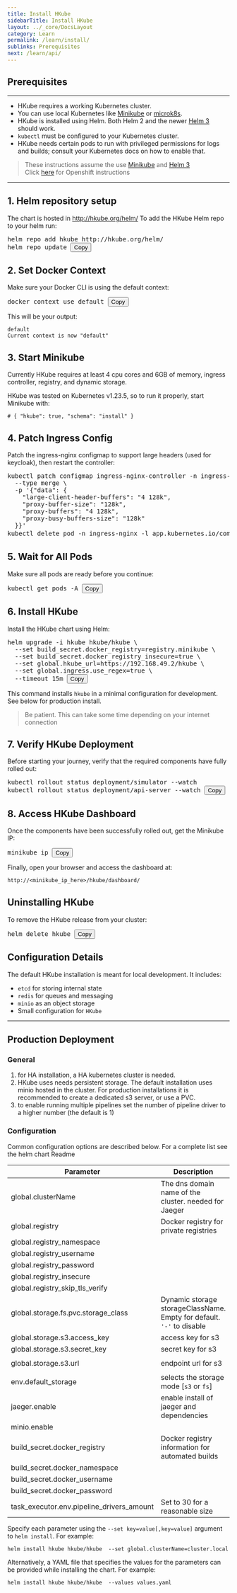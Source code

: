 ```yaml
---
title: Install HKube
sidebarTitle: Install HKube
layout: ../_core/DocsLayout
category: Learn
permalink: /learn/install/
sublinks: Prerequisites
next: /learn/api/
---
```


## Prerequisites

---

- HKube requires a working Kubernetes cluster.
- You can use local Kubernetes like [Minikube](https://kubernetes.io/docs/tasks/tools/install-minikube/) or [microk8s](https://microk8s.io/).
- HKube is installed using Helm. Both Helm 2 and the newer [Helm 3](https://helm.sh/docs/intro/install/) should work.
- `kubectl` must be configured to your Kubernetes cluster.
- HKube needs certain pods to run with privileged permissions for logs and builds; consult your Kubernetes docs on how to enable that.

> These instructions assume the use [Minikube](https://kubernetes.io/docs/tasks/tools/install-minikube/) and [Helm 3](https://helm.sh/docs/intro/install/)  
> Click [here](../../learn/install/openshift/) for Openshift instructions

---

## 1. Helm repository setup

The chart is hosted in http://hkube.org/helm/
To add the HKube Helm repo to your helm run:
<pre class="bash" id="helmRepo">
helm repo add hkube http://hkube.org/helm/
helm repo update <button class="copy-btn" onclick="copyToClipboard('helmRepo')">Copy</button>
</pre>


## 2. Set Docker Context

Make sure your Docker CLI is using the default context:

<pre class="bash" id="dockerContext">
docker context use default <button class="copy-btn" onclick="copyToClipboard('dockerContext')">Copy</button>
</pre>


This will be your output:
```console
default
Current context is now "default"
```

## 3. Start Minikube
Currently HKube requires at least 4 cpu cores and 6GB of memory, ingress controller, registry, and dynamic storage.  

HKube was tested on Kubernetes v1.23.5, so to run it properly, start Minikube with:
```hkube-tabs-with-copy
# { "hkube": true, "schema": "install" }
```

## 4. Patch Ingress Config
Patch the ingress-nginx configmap to support large headers (used for keycloak), then restart the controller:
<pre class="bash" id="patchIngress">
kubectl patch configmap ingress-nginx-controller -n ingress-nginx \
  --type merge \
  -p '{"data": {
    "large-client-header-buffers": "4 128k",
    "proxy-buffer-size": "128k",
    "proxy-buffers": "4 128k",
    "proxy-busy-buffers-size": "128k"
  }}'
kubectl delete pod -n ingress-nginx -l app.kubernetes.io/component=controller <button class="copy-btn" onclick="copyToClipboard('patchIngress')">Copy</button>
</pre>


## 5. Wait for All Pods
Make sure all pods are ready before you continue:
<pre class="bash" id="getPods">
kubectl get pods -A <button class="copy-btn" onclick="copyToClipboard('getPods')">Copy</button>
</pre>


## 6. Install HKube
Install the HKube chart using Helm:
<pre class="bash" id="installHKube">
helm upgrade -i hkube hkube/hkube \
  --set build_secret.docker_registry=registry.minikube \
  --set build_secret.docker_registry_insecure=true \
  --set global.hkube_url=https://192.168.49.2/hkube \
  --set global.ingress.use_regex=true \
  --timeout 15m <button class="copy-btn" onclick="copyToClipboard('installHKube')">Copy</button>
</pre>

This command installs `hkube` in a minimal configuration for development. See below for production install.  
> Be patient. This can take some time depending on your internet connection  

## 7. Verify HKube Deployment
Before starting your journey, verify that the required components have fully rolled out:
<pre class="bash" id="rolloutSimulator">
kubectl rollout status deployment/simulator --watch
kubectl rollout status deployment/api-server --watch <button class="copy-btn" onclick="copyToClipboard('rolloutSimulator')">Copy</button>
</pre>

## 8. Access HKube Dashboard
Once the components have been successfully rolled out, get the Minikube IP:
<pre class="bash" id="minikubeIp">
minikube ip <button class="copy-btn" onclick="copyToClipboard('minikubeIp')">Copy</button>
</pre>

Finally, open your browser and access the dashboard at:
```perl
http://<minikube_ip_here>/hkube/dashboard/
```

## Uninstalling HKube
To remove the HKube release from your cluster:
<pre class="bash" id="uninstallHKube">
helm delete hkube <button class="copy-btn" onclick="copyToClipboard('uninstallHKube')">Copy</button>
</pre>


## Configuration Details
The default HKube installation is meant for local development.
It includes:

- `etcd` for storing internal state
- `redis` for queues and messaging
- `minio` as an object storage
- Small configuration for `HKube`  

---

## Production Deployment
### General
1. for HA installation, a HA kubernetes cluster is needed.  
2. HKube uses needs persistent storage. The default installation uses minio hosted in the cluster. For production installations it is recommended to create a dedicated s3 server, or use a PVC.
3. to enable running multiple pipelines set the number of pipeline driver to a higher number (the default is 1)

### Configuration
Common configuration options are described below. For a complete list see the helm chart Readme

|                        Parameter                        | Description                                       |                            Default   |
|---------------------------------------------------------|---------------------------------------------------|--------------------------------------|
| global.clusterName                                      | The dns domain name of the cluster. needed for Jaeger | `cluster.local`                      |
| global.registry                                         | Docker registry for private registries            | `''`                                 |
| global.registry_namespace                               |                                                   | `hkube`                              |
| global.registry_username                                |                                                   | `''`                                 |
| global.registry_password                                |                                                   | `''`                                 |
| global.registry_insecure                                |                                                   | `false`                              |
| global.registry_skip_tls_verify                         |                                                   | `false`                              |
| global.storage.fs.pvc.storage_class                     | Dynamic storage storageClassName. Empty for default. `'-'` to disable  | `''`                                 |
| global.storage.s3.access_key                            | access key for s3                                 | `hkubeminiokey`                      |
| global.storage.s3.secret_key                            | secret key for s3                                 | `hkubeminiosecret`                   |
| global.storage.s3.url                                   | endpoint url for s3                               | `'http://hkube-minio:9000'`          |
| env.default_storage                                     | selects the storage mode [`s3` or `fs`]           | `s3`                                 |
| jaeger.enable                                           | enable install of jaeger and dependencies         | `false`                              |
| minio.enable                                            |                                                   | `true`                               |
| build_secret.docker_registry                            | Docker registry information for automated builds  | `''`                                 |
| build_secret.docker_namespace                           |                                                   | `''`                                 |
| build_secret.docker_username                            |                                                   | `''`                                 |
| build_secret.docker_password                            |                                                   | `''`                                 |
| task_executor.env.pipeline_drivers_amount               | Set to 30 for a reasonable size                   | `1`                                  |


Specify each parameter using the `--set key=value[,key=value]` argument to `helm install`. For example:

```console
helm install hkube hkube/hkube  --set global.clusterName=cluster.local
```

Alternatively, a YAML file that specifies the values for the parameters can be provided while
installing the chart. For example:

```console
helm install hkube hkube/hkube  --values values.yaml
```

<!-- ```hkube-box
# { "hkube": true, "url": "/learn", "title": "next &rarr;", "text": "Learn More" }
``` -->


<script>
  function copyToClipboard(elementId) {
    const codeBlock = document.getElementById(elementId);
    const button = codeBlock.querySelector('.copy-btn');

    const text = Array.from(codeBlock.childNodes)
      .filter(node => node.nodeType === Node.TEXT_NODE || node.tagName !== 'BUTTON')
      .map(node => node.textContent)
      .join('')
      .trim();

    navigator.clipboard.writeText(text).then(() => {
      const original = button.textContent;
      button.textContent = 'Copied!';
      setTimeout(() => { button.textContent = original; }, 500);
    }).catch((err) => {
      console.error('Copy failed', err);
    });
  }
</script>


